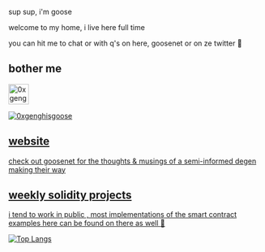 sup sup, i'm goose

welcome to my home, i live here full time 

you can hit me to chat or with q's on here, goosenet or on ze twitter :triumph:

## bother me
<p align="left">
<a href="https://twitter.com/0xgenghisgoose" target="blank"><img align="center" src="https://cdn.jsdelivr.net/npm/simple-icons@3.0.1/icons/twitter.svg" alt="0xgenghisgoose" height="40px" width="40px" /></a>
  
<p align="left"> <a href="https://twitter.com/0xgenghisgoose" target="blank"><img src="https://img.shields.io/twitter/follow/0xgenghisgoose?logo=twitter&style=for-the-badge" alt="0xgenghisgoose" /> </p>
 
## website
check out goosenet for the thoughts & musings of a semi-informed degen making their way

## weekly solidity projects
i tend to work in public , most implementations of the smart contract examples here can be found on there as well  :handshake:

[![Top Langs](https://github-readme-stats.vercel.app/api/top-langs/?username=0xgenghisgoose&layout=compact&theme=onedark)](https://github.com/0xgenghisgoose/github-readme-stats)
